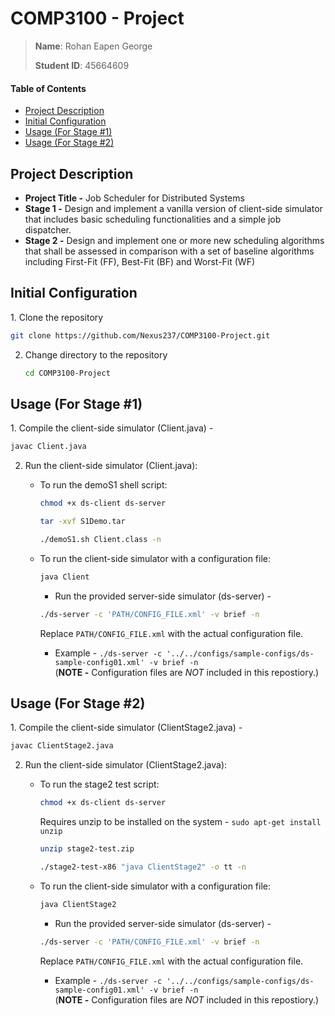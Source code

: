 # COMP3100 - Project
> **Name**: Rohan Eapen George
>
> **Student ID**: 45664609

#### Table of Contents 
- [Project Description](#project-description)
- [Initial Configuration](#initial-configuration)
- [Usage (For Stage #1)](#stage1)
- [Usage (For Stage #2)](#stage2)


## Project Description

* **Project Title -** Job Scheduler for Distributed Systems
* **Stage 1 -**  Design and implement a vanilla version of client-side simulator that includes basic scheduling functionalities and a simple job dispatcher.
* **Stage 2 -** Design and implement one or more new scheduling algorithms that shall be assessed in comparison with a set of baseline algorithms including First-Fit (FF), Best-Fit (BF) and Worst-Fit (WF)

## Initial Configuration
<div id="configuration"></div>
1. Clone the repository

   ```sh
   git clone https://github.com/Nexus237/COMP3100-Project.git
   ```
2. Change directory to the repository

   ```sh
   cd COMP3100-Project
   ```

## Usage (For Stage #1)
<div id="stage1"></div>
1. Compile the client-side simulator (Client.java) - 

   ```sh
   javac Client.java
   ```
2. Run the client-side simulator (Client.java):
   - To run the demoS1 shell script:

      ```sh
      chmod +x ds-client ds-server
      ```
      ```sh
      tar -xvf S1Demo.tar
      ```
      ```sh
      ./demoS1.sh Client.class -n
      ```
       
    - To run the client-side simulator with a configuration file:

      ```sh
      java Client
      ```
        * Run the provided server-side simulator (ds-server) - 

         ```sh
         ./ds-server -c 'PATH/CONFIG_FILE.xml' -v brief -n
         ```
         Replace `PATH/CONFIG_FILE.xml` with the actual configuration file.
        * Example - `./ds-server -c '../../configs/sample-configs/ds-sample-config01.xml' -v brief -n`
        <br /> (**NOTE -** Configuration files are *NOT* included in this repostiory.)

## Usage (For Stage #2)
<div id="stage2"></div>
1. Compile the client-side simulator (ClientStage2.java) - 

   ```sh
   javac ClientStage2.java
   ```
2. Run the client-side simulator (ClientStage2.java):
   - To run the stage2 test script:

      ```sh
      chmod +x ds-client ds-server
      ```
      Requires unzip to be installed on the system - `sudo apt-get install unzip`
      ```sh
      unzip stage2-test.zip
      ```
      ```sh
      ./stage2-test-x86 "java ClientStage2" -o tt -n
      ```
       
    - To run the client-side simulator with a configuration file:

      ```sh
      java ClientStage2
      ```
        * Run the provided server-side simulator (ds-server) -  

         ```sh
         ./ds-server -c 'PATH/CONFIG_FILE.xml' -v brief -n
         ```
         Replace `PATH/CONFIG_FILE.xml` with the actual configuration file.
        * Example - `./ds-server -c '../../configs/sample-configs/ds-sample-config01.xml' -v brief -n`
        <br /> (**NOTE -** Configuration files are *NOT* included in this repostiory.)
